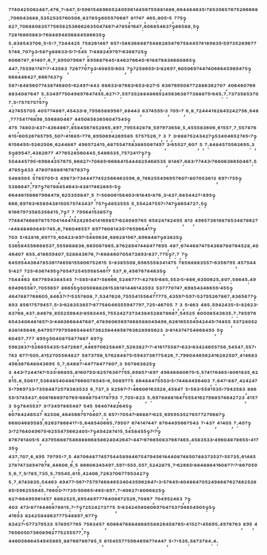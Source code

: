⁷⁷⁴⁰⁴²⁵⁰⁶²⁴⁸⁷:⁴⁷⁶·⁷'⁸⁴⁷:⁵′⁵⁹⁶¹⁵⁴⁸⁹⁶⁰⁵²⁴⁰⁵⁹⁶¹⁴⁴⁵⁶⁷⁵⁵⁸⁸¹⁴⁸⁶·⁶⁶⁴⁴⁸⁴⁶³⁵′⁷⁸⁵³⁵⁶⁵⁷⁶⁷⁵²⁶⁶⁶⁶⁸·⁷⁰⁶⁰⁴³⁸⁸⁸·⁵³⁵²⁵³⁵⁷⁶⁰⁵⁰⁶·⁸³⁷⁸⁵‽⁶⁰⁵⁵⁷⁰⁶⁸⁷,⁸¹⁷⁴⁷,⁴⁶⁵:⁸⁰⁵'⁵,⁷⁷⁵‽⁸²⁷·⁷⁰⁶⁸⁸⁰⁸³⁵⁷⁷⁵⁶⁵⁸²⁵³⁶⁶⁶²⁶³⁵⁰⁴⁷⁴⁶⁷′⁴⁷⁸⁵⁸¹⁶⁴⁷:⁶⁰⁶⁸⁵⁴⁶³⁷‽⁸⁶⁵⁸⁸·⁵‽⁷²⁸¹⁶⁸⁶⁵⁸⁸³′⁷⁶⁸⁴⁸⁹⁴⁸⁵⁶⁸⁴⁴⁵⁸⁶⁶³⁵‽⁵:⁸³⁸⁵⁴³⁷⁰⁶·⁵'⁵'⁷·⁷³⁴⁴⁴²⁵,⁷⁵⁸²⁶¹⁴⁶⁷,⁶⁵⁷'⁵⁸⁶³⁶⁸⁸⁸⁷⁵⁴⁸⁸²⁸⁵⁸⁷⁶⁷⁵⁸⁴⁴⁵⁷⁴¹⁸⁹⁸³⁵′⁵⁹⁷³⁵²⁶⁹⁶⁷⁷⁵⁷⁴⁶·⁷⁰⁷‽³′⁵⁸⁷‽⁸⁸⁶³³′⁵′⁷′⁵⁴⁵,⁷′⁸⁸⁸²⁴⁹⁷⁹⁷′⁶³⁶⁶⁷²⁵‽⁶⁰⁶⁶⁷⁴⁷·⁶¹⁴⁰⁷:⁶·⁷·⁸⁹⁵⁰⁷⁹⁶⁸⁷,⁸⁹⁵⁶⁸⁷⁶⁴⁵'⁸⁴⁶³⁷⁶⁶⁴⁵'⁶¹⁸⁸⁷⁸⁸³⁸⁶⁸⁰⁸⁶⁵‽⁴⁴⁷:⁷⁵⁵⁹⁸¹⁷⁴⁷′⁷'⁴³⁵⁸³,⁷²⁶⁷⁷⁰⁷‽³′⁴⁰⁸⁵⁵′⁶⁰³,⁷‽⁷²⁵⁸⁶⁵⁵′³′⁸²⁶⁹⁷·⁶⁰⁵⁰⁶⁹⁷⁴⁴⁷⁴⁰⁶⁶⁶⁴⁵⁹⁶⁹⁴⁷⁵‽⁶⁶⁸⁴⁴⁶⁴²⁷·⁶⁶⁶⁷⁴³⁷‽⁵⁸⁷'⁸⁴⁸⁵⁶⁰⁷⁷⁴³⁸⁷⁴⁶⁸⁰⁵'⁶²⁴⁹⁷′⁴⁴³,⁶⁸⁶³³′⁸⁷⁶⁶³′⁶⁵³′⁸²⁷′⁵,⁶³⁶⁷⁶⁹⁵⁰⁸⁷⁷²⁸⁸⁶³⁶²⁷⁰⁷,⁴⁰⁶⁴⁶⁰⁷⁶⁶⁸⁸³⁴⁰⁸⁷⁶⁴⁷,⁵:⁵³⁴⁹⁷⁷⁵⁰⁴⁹⁸⁹⁷⁶⁴⁷⁴⁵⁵:⁶²⁷'⁷:⁵⁵⁷³⁵²⁸⁸⁴⁸⁶⁶⁵²⁴⁵⁶³⁶³⁸⁷⁷³⁸⁸⁸⁷⁵′⁶⁴⁵:⁷:⁷³⁷³⁵⁸⁵³⁷⁰⁷:⁵'⁷⁵⁷⁵⁷⁵⁷⁵⁷‽⁴²⁷⁴⁵⁵⁷⁰⁵,⁴⁰⁵⁷⁷⁴⁸⁶⁷:⁴⁵⁴³³′⁸·⁷⁹⁵⁶⁵⁸⁸⁹⁵⁶⁷·⁸⁸⁴⁴³,⁸³⁷⁴⁵⁹⁵′³,⁷⁰⁵'⁷,⁶·⁸·⁷²⁴⁴⁴¹⁸²⁸⁴⁵²⁴²⁷⁵⁶·⁶⁴⁸·⁷⁷⁷⁵⁴¹⁷⁶⁸⁹⁸·⁵⁵⁶⁸⁸⁰⁴⁶⁷,⁴⁴⁵⁰⁸⁵⁸³⁶⁵⁶⁰⁴⁷⁵⁴⁵‽⁴⁷⁵,⁷⁴⁸⁰³′⁴³⁷'⁴³⁶⁴⁸⁶⁷:⁸⁵⁸⁴⁵⁶⁷⁸⁵²⁸⁶⁵:⁸⁹⁷·⁷⁹⁵⁵⁴²⁸⁷⁸·⁵⁹⁷⁹⁷³⁶⁵⁸·⁵·⁴⁵⁵⁵⁸³⁶⁰⁶·⁶¹⁵⁵⁷·⁷·⁵⁵⁷⁸⁷⁶⁶¹⁵'⁶⁰⁵²⁶⁷⁸⁵⁷⁹⁵·⁵⁰⁷'⁴¹⁶⁸⁵'⁷⁷⁶·⁸⁹⁵⁰⁶⁹⁴²⁶⁹⁵⁸⁵,⁵⁷⁵⁷⁵²⁶·⁷,³,⁷,³′⁸⁸⁸⁷⁵²⁴³⁴²⁷‽⁵³⁴⁰⁴⁶⁵²⁷⁴⁵'⁷‽⁶¹⁵⁶⁴⁹⁵'⁵²⁶²⁵⁰⁶·⁶²⁴⁴⁸⁶⁷,⁴⁹⁶⁵⁷²⁴¹⁵·⁴⁸⁷⁵⁵⁴⁷⁵⁸³⁸⁸⁵⁰⁸⁷⁴⁹⁷,³′⁶⁵⁵²⁷·⁶⁰⁷,⁵,⁷:⁸⁴⁸⁴⁵⁷⁵⁵⁶²⁶⁹⁵:³,⁵‽⁸⁹⁵⁴⁷:⁴³⁸²⁶⁷⁷,⁴⁷⁷⁶⁵²⁸⁵⁶⁰⁴⁴⁵·⁵⁴⁸⁶⁵³⁵·⁷⁵⁷²⁴¹⁷‽⁷‽⁵⁵⁴⁴⁴⁵⁷⁹⁵'⁶⁹⁶⁸⁴³⁵⁷⁶⁷⁵·⁶⁶⁸²⁷'⁷⁰⁶⁸⁵′⁶⁶⁶⁸⁴¹⁵⁴⁴⁴⁸²⁵⁴⁶⁸⁵³⁵,⁸¹⁴⁶⁷:⁶⁸³′⁷⁷⁴⁴³′⁷⁶⁶⁰⁶³⁶⁶⁵⁰⁴⁶⁷:⁵⁴⁷⁸⁵‽⁴³³,⁴⁷⁸⁰⁷⁸⁸⁸⁶¹⁶⁷⁸⁷⁸³⁷‽⁵⁴⁸⁸⁵⁰⁵,⁵⁷⁸⁵⁷⁰⁵′³,⁴⁹⁸⁷³′⁷³⁴⁴⁴⁷⁷⁴⁵²⁵⁶⁶⁴⁶³⁵⁹⁶·⁶·⁷⁴⁶²⁵⁵⁴⁹⁶⁹⁵⁷⁶⁰⁷'⁸⁰⁷⁰⁵³⁶¹³,⁶⁹⁷'⁷⁵⁵‽⁵³⁸⁶⁶⁴⁷:⁷⁹⁷‽⁷⁰⁷⁸⁸⁴⁵⁴⁶⁴³′⁴³⁸¹⁷⁴⁶²⁸⁶⁵'⁵‽⁶⁶⁴⁴⁶¹⁵⁶⁶⁶⁷⁹⁶⁸⁴⁷⁸·⁶²⁵³⁵⁹⁸⁴⁷·⁵,⁷'⁵⁰⁸⁰⁶¹⁵⁸⁴⁰³′⁶¹⁸⁴⁵′⁸⁷⁶·³′⁴³⁷:⁶⁸⁵⁴⁴²⁷'⁸⁹⁵‽⁶⁶⁶·⁶⁹⁷⁶³′⁶⁵⁸⁹⁴³⁸¹⁵⁰⁵⁷⁵⁷⁴³⁴³⁷,⁷⁵⁷‽⁴⁸⁵³⁵⁵⁵,⁵·⁵⁵⁴²⁴⁷⁵⁵⁷'⁷⁴⁷‽⁸⁶⁵⁴⁷²⁷:⁵‽⁶¹⁶⁶⁷⁹⁷³⁵⁸⁵³⁵⁶⁴¹⁵·⁷‽⁷,⁷,⁷⁹⁵⁶⁴¹⁵³⁸⁵⁷‽⁷⁷⁴⁸⁴⁷⁴⁶⁸⁶⁷⁸⁷⁵⁷⁰⁴¹⁴⁴⁴⁷⁴²⁴²⁶⁵⁴¹⁴¹⁶⁹⁸⁵⁷′⁶²⁴⁰⁸⁹⁷⁶⁵,⁶⁵⁸²⁴⁷⁸²⁴⁹⁵,⁸¹³,⁴⁹⁶⁵⁷³⁶¹⁸⁸⁷⁸⁵³⁴⁸⁷⁸⁶²⁷'⁴⁴⁸⁴⁸⁴⁶⁰⁸⁴⁵′⁷⁴⁵:⁶·⁷⁸⁶⁰⁴⁶⁵⁵⁷,⁸⁹⁷⁷⁶⁰⁸¹⁴³⁵′⁷⁶⁵⁹⁶⁶⁴¹⁷‽⁷⁰³,⁵'⁶²⁸¹⁶·⁸⁹⁷⁷⁵·⁶⁰⁴²³′⁸⁹⁷′⁵⁴⁸⁹⁶³⁶·⁶⁸⁶²⁸¹⁵⁶⁷:⁸⁹⁶⁸⁴⁸⁷‽⁸³⁸²⁵‽⁵³⁶⁵⁸⁴⁵⁵⁶⁶⁶⁸⁵³⁷·⁵⁵⁵⁸⁶⁸⁸³⁶·⁶⁶⁵⁰⁶⁷⁸⁶⁵:⁸⁷⁶²⁸⁹⁴⁷⁴⁴⁸⁴⁷⁷⁶⁹⁵,⁴⁸⁷·⁶⁷⁴⁴⁶⁸⁷⁴⁷⁵⁴³⁶⁸⁷⁸⁸⁷⁶⁴⁵²⁸·⁴⁰⁴⁶⁴⁰⁷,⁶⁵⁵:⁴¹⁸⁶⁵⁹⁴⁰⁷·⁵²⁸⁸⁴³⁶⁷⁶·⁷'⁶⁸⁸⁴⁶⁰⁷⁰⁵⁸⁷³⁸⁹³′⁸³⁷:⁷⁷⁵‽⁷:⁷,⁷‽⁶⁴⁵⁹⁵⁴⁴³⁶⁴⁷⁸⁵³⁶¹⁷⁴⁶⁵⁸¹⁵⁵⁸⁰⁶⁷⁵²⁶¹⁵,⁵'⁸³⁸⁵⁵⁰⁸·⁶⁵⁶⁵⁵⁵⁸³⁴¹⁴⁷⁵,⁷⁸⁵⁸⁸⁸⁸³⁵⁵⁷'⁶³⁵⁶⁷⁹⁵,⁴⁵⁷⁵⁴⁴⁵′⁴²⁷,⁷²⁵'⁶³⁶⁷⁴⁹⁵‽⁷⁰⁵⁴⁷²⁵⁴⁵⁹⁵⁸⁵⁴⁶¹⁷,⁵³⁷·⁶·⁴⁵⁶⁷⁶⁷⁸⁴⁶³⁵‽⁷⁵⁴⁴⁴⁶³,⁶⁸⁷⁷⁶⁹⁴³⁸⁴⁵⁴⁵,⁷'⁵⁸⁵'⁸⁴⁷'⁵⁸⁶⁶⁶·⁵²⁴⁶⁷⁷⁷'⁴²⁷⁸⁵′⁶⁸⁵:⁵⁵³′⁵'⁶⁸⁶·⁶³⁵⁰⁶²⁵:⁸⁰⁷:⁵⁸⁶⁴⁵:⁴⁹⁶⁹⁴⁹⁶⁵⁵⁸⁷:⁷⁰⁵⁵⁶⁵⁷,⁸⁶⁶⁵⁵‽⁵⁰⁵⁰⁸⁸⁸²⁶¹⁵³⁶¹⁸¹⁴⁴⁶¹⁴³⁵⁹³,⁵³⁷⁷⁷⁰⁷⁴⁷·⁶⁹⁸⁵⁴³⁴⁶⁶⁵⁵′⁴⁵⁵‽⁴⁶⁴⁷⁴⁸⁷⁷⁶⁸⁶⁰⁵·⁸⁴⁶³⁷′⁷′⁵³⁵⁷⁸⁰⁸·⁷:⁵³⁴⁷⁶²⁶·⁷⁵⁵⁵⁴¹⁵⁵⁶⁴⁷⁷⁷⁷⁵·⁴³⁵⁹⁷′⁵⁹⁷'⁵³⁷⁹⁵²⁶⁷⁸⁶⁷:⁸³⁶⁵⁶⁷⁷‽⁸⁹³,⁸⁵⁶¹⁷⁵⁷⁹⁴⁵⁷:⁵'³′⁶²⁸³⁵³⁸⁵⁷′⁸⁷⁷⁵⁸⁰⁴⁶⁵⁵⁵⁹⁴⁷⁷⁹⁷·⁷²⁵'⁴⁶⁷⁰⁵,⁷,³,⁵′⁴⁶³,⁴⁸⁵:⁵⁹⁴²⁴³⁵'⁵'⁸²⁶²³′⁸³⁷⁶⁸·⁴³⁷:⁸⁴⁶⁷⁸·⁸⁵⁵²⁵⁹⁸⁴³′⁸⁵⁶³⁴⁴⁵·⁷⁵⁵³⁴²⁷³⁷³⁴³⁸⁴⁵²⁸⁸⁷⁸⁶⁸⁷·⁵⁴⁵²⁵,⁶⁰⁵⁰⁸⁵⁴³⁶³⁵:⁷:⁷⁸⁵⁹⁷⁶⁶⁵⁴³⁴⁰⁶⁴⁸¹⁸⁵⁷′³′⁴⁴⁶³⁶⁶⁸⁴⁴⁷⁶⁸⁷·⁴⁷⁸⁹⁸⁰⁶⁵⁶⁹⁷⁴⁶⁸⁵⁸⁸⁰⁴⁹⁴⁹⁶·⁶²⁶¹⁶⁵⁵⁵⁴⁹⁴²⁴⁴⁵′⁷⁴⁸⁵⁵,⁵³⁷²⁸⁰⁵²⁸³⁸¹⁴⁹⁸⁴⁶·⁶⁴⁷⁹⁵⁷⁷⁹⁷⁹⁵⁸⁶⁵⁴⁸⁴⁵⁷³⁶²⁵⁸⁴⁴⁶⁵⁸⁷⁶³⁶²⁸⁹⁸⁵⁶²³,³′⁸¹⁴³⁷⁴⁷⁵⁴⁸⁶⁸⁴⁹³,⁵‽⁶⁰⁴⁵⁷:⁷⁷⁷,⁸⁹⁵‽⁵⁰⁴⁰⁸⁷⁵⁸⁷⁷⁴⁶⁷,⁶⁹⁷‽⁵⁹⁸²⁶³⁷′⁵²⁶⁶⁵⁵⁴³⁵'⁵⁴⁷²⁶⁸⁷·⁴⁴⁶⁹⁷⁰⁶²⁵⁸⁴⁶⁷:⁵²⁶³⁸²⁷′⁷'⁴¹⁶¹⁷⁵⁵⁸⁷'⁶³³′⁶³⁴²⁴⁶⁵⁵⁷⁵⁶·⁵⁴⁵⁴⁷:⁵⁵⁷'⁷⁴³,⁶⁷⁷′⁵⁰⁵:⁴¹⁵²⁷⁰⁵⁵⁶⁴⁸²⁷,⁵⁸⁷³⁷⁹⁸·⁵⁷⁶²⁸⁴⁸⁷⁵′⁵⁹⁴³⁷³⁶⁷⁷⁵⁴²⁶·⁷:⁷⁹⁶⁰⁴⁴⁶⁵⁶²⁴¹⁶²⁸²⁵⁰⁷·⁴¹⁴⁶⁸³⁴⁵⁶³⁶⁷⁶⁴⁸⁰⁴³⁶⁹⁵,⁵·⁷:⁶⁴⁶⁸⁷'⁴⁴⁷⁷⁸⁴⁷⁷⁸⁰⁷·³,⁵⁰⁷⁸⁶³⁸²⁵‽³,⁴⁴³′⁷²⁴⁴⁷⁴⁷′⁵³³′⁸⁶⁸⁵⁵:⁸¹⁶⁰⁷⁹³′⁸²⁵⁷⁶³⁶⁷⁷⁵⁵:⁶⁹⁸⁵⁷'⁸⁹⁷,⁴⁹⁶⁴⁸⁸⁸⁰⁶⁷⁵′⁵:⁵⁷⁴¹⁷⁶⁴⁶⁵'⁸⁰⁶¹⁸³⁵·⁶²⁸¹⁵:⁸·⁵⁰⁶¹⁷·⁵³⁶⁴⁸⁵⁴⁰⁴⁸⁶⁷⁶⁶⁶⁰⁷⁸⁵⁴⁵'⁶·⁵⁰⁸⁹⁷⁷⁵,⁸⁶⁴⁸⁴⁴⁷⁵⁵⁵³′⁵'⁷⁴⁴⁸⁴⁴⁵⁶⁴⁰³,⁷:⁶⁴⁷'⁸⁸⁷·⁴²⁴²⁴⁷⁵'⁷⁹⁶⁹⁷³³′⁷³⁵⁸⁴⁸⁷²⁵⁷⁸³⁸³⁵³³,⁶·⁷³⁷·³,⁸²⁵⁶⁷′⁷'⁴⁶⁶⁰⁶¹⁶³⁵²⁸·⁴⁵⁸⁴⁷,⁵'⁵⁸³′⁵⁵⁸¹⁵³⁵'⁷⁹⁴³⁵⁸³,⁸⁸⁶⁵⁵′⁵⁷⁴⁵⁴³⁷:⁶⁰⁶¹⁶⁸⁶⁹⁷⁰⁷⁶⁵′⁶⁸⁶⁸⁷⁵⁴¹⁷⁸⁷⁹³,⁷·⁷⁰⁵'⁸²³,⁵:⁶⁹⁷⁸⁸⁸⁸¹⁶⁴⁷⁵⁵⁵⁴¹⁶²⁷⁹⁸⁸⁵⁷⁴⁶⁴²⁷²³,⁴¹⁵⁷³,⁵‽⁷⁸⁴⁵⁵³⁷,³′⁷³⁴⁹⁷⁸⁶⁵⁴⁸⁷,⁵⁴⁵,⁵⁶⁴⁰⁷⁴⁸²⁶⁴⁵‽⁶⁰⁷⁸⁴²⁴⁶⁵³⁷,⁶²⁵⁰⁸·⁴⁶⁴⁵⁶⁶⁷⁵⁷⁰⁴⁰⁷:⁵,⁶⁵⁷'⁷⁰⁵⁴⁷′⁸⁶⁸⁸⁷′⁶²⁵·⁶⁹⁵⁹⁵³⁵²⁷⁶⁵⁷⁷²⁷⁹⁶⁸⁷‽⁶⁶⁸⁰⁴⁶⁸⁹⁵⁸⁵·⁶²⁶³⁷⁸⁶⁶⁴¹⁷'⁵:⁶⁴⁸⁵⁴⁰⁶⁶⁵:⁷⁹⁵⁰⁷,⁶⁷⁴¹⁴⁷⁴⁴⁷,⁸⁷⁶⁴⁴⁹⁵⁶⁶⁷⁵⁴³,⁷'⁴³⁷,⁴¹⁴⁰⁵,⁷:⁴⁰⁷‽³′⁷²⁷⁶⁴⁰⁴⁹⁶⁷⁵′⁶²⁵⁵⁴⁷⁵⁶⁶²⁴⁰⁵'⁷‽⁴⁹⁴²⁸⁷⁴¹⁵·⁵⁴⁵⁸⁴⁵⁵‽⁷′⁷‽⁸⁷⁶⁷⁸¹⁴⁰⁵′⁵,⁴³⁷⁹⁵⁶⁸⁸⁷⁵⁴⁶⁸⁸⁸⁶⁶⁸⁵⁸⁶²⁴⁰⁴²⁶⁴⁷'⁴⁴⁷′⁶⁷⁶⁶⁵⁰⁸³⁷⁶⁶⁷⁴⁶⁵:⁴⁵⁸³⁵³³′⁴⁹⁶⁰⁴⁸⁷⁸⁶⁵⁵'⁴¹⁷³⁵‽⁴³⁷:⁷⁰⁷·⁶·⁸⁹⁵,⁷⁹⁷⁹⁵'⁷·⁵,⁴⁸⁷⁰⁶⁴⁸⁷⁷⁴⁵⁷⁵⁴⁴⁵⁸⁹⁸⁴⁶⁷⁵⁴⁷⁹⁴⁵⁶¹⁸⁴⁴⁰⁸⁷⁴⁸⁵⁰⁷⁸⁸³⁷³⁵³⁷'⁵⁵⁷³⁵:⁶¹⁴⁸⁵²⁷⁸⁷⁴⁷³⁸⁹⁴⁷⁶⁷⁸·⁴⁴⁶⁰⁶·⁶·⁵,⁸⁶⁶⁰⁶³⁴⁵⁴⁹⁷:⁵⁹⁷'⁵⁵⁵:⁵⁵⁷·⁵²⁴²⁸⁷⁵·⁷′⁶²⁶⁶⁵′⁸⁸⁴⁸⁸⁶⁴¹⁶⁰⁸⁷⁷′⁷′⁸⁶⁷⁰⁵⁹⁵·⁶·⁷·⁵′⁷⁸⁵·⁷³⁵·⁵:⁷⁹⁵⁴⁵:⁸¹⁵·⁴²⁴⁰⁶·⁷²⁶³⁷⁰⁶⁷⁷⁹⁵³⁴²⁷‽⁵·⁷·⁸⁷⁴³⁸³⁵:⁵⁴⁴⁶³,⁴⁹⁴⁷⁷′⁵⁶⁷′⁷⁵⁷⁹⁷⁴⁶⁸⁴⁶⁵³⁴⁰⁴³⁵⁹⁶²⁶⁴⁷'³′⁵⁷⁶⁴⁵′⁴⁰⁴⁸⁸⁴⁷⁰⁵²⁴⁹⁸⁶⁸⁷⁶²⁷⁴⁶²⁵³⁸⁸⁵′⁵⁹⁶²⁵⁵⁶⁴⁵:⁷⁶⁶⁰³′⁷′⁷³⁵′⁵⁰⁸⁶⁵′⁴⁶⁵'⁸⁹⁷:⁷'⁴⁰⁶²⁷'⁸⁰⁶⁶⁸²⁵‽⁸²⁷′⁶⁶⁴⁹⁵⁹⁶¹⁴⁵⁷,⁶⁸⁶²⁵²⁵·⁸⁹⁵⁴⁸⁹⁷⁷⁷⁶⁴⁰⁸⁶⁷²⁵²⁶·⁷⁰⁸⁶⁷,⁷⁰⁴⁹⁵²⁴⁸³,⁷‽⁴⁰³,⁴⁷³′⁸⁷⁷⁴⁴⁴⁶⁸⁷⁸⁸¹⁵:⁷'⁷‽⁷²⁵²⁴²⁷³⁷⁷⁵,⁵′⁸³⁴²⁴⁵⁸⁰⁸⁰⁶⁹⁷⁰⁴⁷⁵³⁷⁹⁴⁸⁵⁴⁵⁰⁵‽⁵‽⁴¹⁶⁵³,⁸²⁴²⁵⁸⁴⁸⁶³⁷⁷⁷⁵⁴⁸⁸⁹⁷·⁶⁷⁷‽⁸³⁴²⁷'⁵⁷⁷³⁷⁹⁵³³,⁵⁷⁴⁹⁵⁷⁷⁶⁵,⁷⁵⁶³⁴⁵⁷,⁶⁰⁸⁶⁴⁷⁶⁸⁸⁴⁸⁶⁸⁵⁵⁸⁸²⁶⁴⁵⁸⁷⁶⁵'⁴¹⁵²⁷'⁴⁵⁶⁹⁵:⁴⁹⁷⁶⁷⁶³,⁸⁹⁵,⁴⁷⁶⁵⁶⁰⁵⁰⁷³⁶⁰⁸⁹⁶²⁷⁷⁵²⁵⁵⁵⁷⁷·⁷‽⁴⁴⁶⁰⁵⁶⁶⁶⁴⁵⁴⁹⁴⁵⁸⁶⁵·⁸⁸⁷⁶⁶⁷⁸⁶⁷⁸⁵·⁵,⁸¹⁵⁴⁵⁵⁷⁷⁵⁹⁶⁴⁶⁹⁸⁷⁷⁴⁴⁴⁷,⁵'⁷'⁵³⁵:⁵⁸⁷³⁷⁸⁴:⁴:
